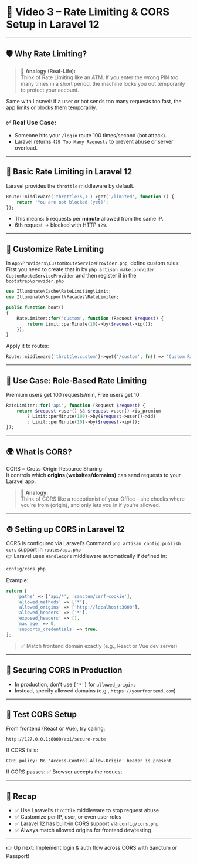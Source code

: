 
# 🎥 Video 3 – Rate Limiting & CORS Setup in Laravel 12

---

## 🛡️ Why Rate Limiting?

> 🧠 **Analogy (Real-Life):**  
>Think of Rate Limiting like an ATM.
>If you enter the wrong PIN too many times in a short period, the machine locks you out temporarily to protect your account.



Same with Laravel: if a user or bot sends too many requests too fast, the app limits or blocks them temporarily.

### ✅ Real Use Case:
- Someone hits your `/login` route 100 times/second (bot attack).
- Laravel returns `429 Too Many Requests` to prevent abuse or server overload.

---

## 🚦 Basic Rate Limiting in Laravel 12

Laravel provides the `throttle` middleware by default.

```php
Route::middleware('throttle:5,1')->get('/limited', function () {
    return 'You are not blocked (yet)';
});
```

- This means: 5 requests per **minute** allowed from the same IP.
- 6th request → blocked with HTTP `429`.

---

## 🧪 Customize Rate Limiting

In `App\Providers\CustomRouteServiceProvider.php`, define custom rules:
First you need to create that in by `php artisan make:provider CustomRouteServiceProvider` 
and then register it in the `bootstrap\provider.php`

```php
use Illuminate\Cache\RateLimiting\Limit;
use Illuminate\Support\Facades\RateLimiter;

public function boot()
{
    RateLimiter::for('custom', function (Request $request) {
        return Limit::perMinute(10)->by($request->ip());
    });
}
```

Apply it to routes:

```php
Route::middleware('throttle:custom')->get('/custom', fn() => 'Custom Rate');
```

---

## 🧩 Use Case: Role-Based Rate Limiting

Premium users get 100 requests/min, Free users get 10:

```php
RateLimiter::for('api', function (Request $request) {
    return $request->user() && $request->user()->is_premium
        ? Limit::perMinute(100)->by($request->user()->id)
        : Limit::perMinute(10)->by($request->ip());
});
```

---

## 🌍 What is CORS?

CORS = Cross-Origin Resource Sharing  
It controls which **origins (websites/domains)** can send requests to your Laravel app.

> 🧠 **Analogy:**  
> Think of CORS like a receptionist of your Office – she checks where you're from (origin), and only lets you in if you're allowed.

---

## ⚙️ Setting up CORS in Laravel 12

CORS is configured via Laravel’s Command `php artisan config:publish cors` support in `routes/api.php`  
👉 Laravel uses `HandleCors` middleware automatically if defined in:

```php
config/cors.php
```

Example:

```php
return [
    'paths' => ['api/*', 'sanctum/csrf-cookie'],
    'allowed_methods' => ['*'],
    'allowed_origins' => ['http://localhost:3000'],
    'allowed_headers' => ['*'],
    'exposed_headers' => [],
    'max_age' => 0,
    'supports_credentials' => true,
];
```

> ✅ Match frontend domain exactly (e.g., React or Vue dev server)

---

## 🔐 Securing CORS in Production

- In production, don’t use `['*']` for `allowed_origins`
- Instead, specify allowed domains (e.g., `https://yourfrontend.com`)

---

## 🧪 Test CORS Setup

From frontend (React or Vue), try calling:

```http
http://127.0.0.1:8000/api/secure-route
```

If CORS fails:
```
CORS policy: No 'Access-Control-Allow-Origin' header is present
```

If CORS passes:
✅ Browser accepts the request

---

## 📌 Recap

- ✅ Use Laravel’s `throttle` middleware to stop request abuse
- ✅ Customize per IP, user, or even user roles
- ✅ Laravel 12 has built-in CORS support via `config/cors.php`
- ✅ Always match allowed origins for frontend dev/testing

---

👉 Up next: Implement login & auth flow across CORS with Sanctum or Passport!
